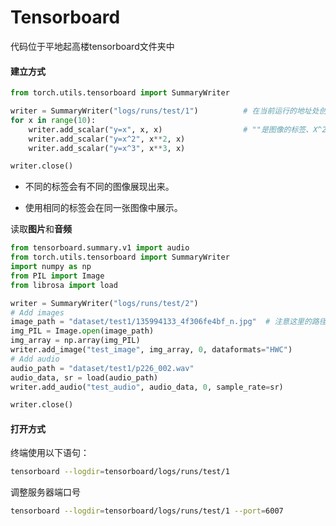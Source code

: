 # Tensorboard

代码位于平地起高楼tensorboard文件夹中

#### 建立方式

```python
from torch.utils.tensorboard import SummaryWriter

writer = SummaryWriter("logs/runs/test/1") 			# 在当前运行的地址处创建一个这样的路径目录
for x in range(10):
    writer.add_scalar("y=x", x, x)					# ""是图像的标签、X^2是纵轴、x是横轴
    writer.add_scalar("y=x^2", x**2, x)
    writer.add_scalar("y=x^3", x**3, x)

writer.close()
```

- 不同的标签会有不同的图像展现出来。

- 使用相同的标签会在同一张图像中展示。

读取**图片**和**音频**

```python
from tensorboard.summary.v1 import audio
from torch.utils.tensorboard import SummaryWriter
import numpy as np
from PIL import Image
from librosa import load

writer = SummaryWriter("logs/runs/test/2")
# Add images
image_path = "dataset/test1/135994133_4f306fe4bf_n.jpg"  # 注意这里的路径是从该py文件所在目录开始的
img_PIL = Image.open(image_path)
img_array = np.array(img_PIL)
writer.add_image("test_image", img_array, 0, dataformats="HWC")
# Add audio
audio_path = "dataset/test1/p226_002.wav"
audio_data, sr = load(audio_path)
writer.add_audio("test_audio", audio_data, 0, sample_rate=sr)

writer.close()
```



#### **打开方式**

终端使用以下语句：

```bash
tensorboard --logdir=tensorboard/logs/runs/test/1							# logdir=事件文件所在文件夹名
```

调整服务器端口号

```bash
tensorboard --logdir=tensorboard/logs/runs/test/1 --port=6007				# 调整服务器号为6007
```



